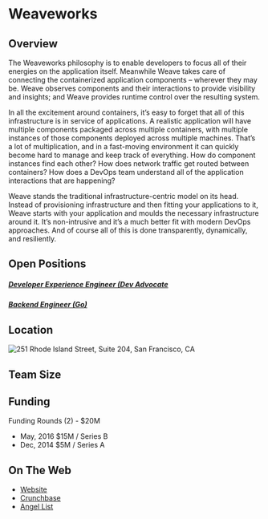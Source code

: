 # Weaveworks
## Overview
The Weaveworks philosophy is to enable developers to focus all of their energies on the application itself. Meanwhile Weave takes care of connecting the containerized application components – wherever they may be. Weave observes components and their interactions to provide visibility and insights; and Weave provides runtime control over the resulting system.

In all the excitement around containers, it’s easy to forget that all of this infrastructure is in service of applications. A realistic application will have multiple components packaged across multiple containers, with multiple instances of those components deployed across multiple machines. That’s a lot of multiplication, and in a fast-moving environment it can quickly become hard to manage and keep track of everything. How do component instances find each other? How does network traffic get routed between containers? How does a DevOps team understand all of the application interactions that are happening?

Weave stands the traditional infrastructure-centric model on its head. Instead of provisioning infrastructure and then fitting your applications to it, Weave starts with your application and moulds the necessary infrastructure around it. It’s non-intrusive and it’s a much better fit with modern DevOps approaches. And of course all of this is done transparently, dynamically, and resiliently.

## Open Positions
##### [Developer Experience Engineer (Dev Advocate](developer-experience-engineer-dev-advocate.md)
##### [Backend Engineer (Go)](backend-engineer-go.md)

## Location
![251 Rhode Island Street, Suite 204, San Francisco, CA](https://maps.googleapis.com/maps/api/staticmap?center=251+Rhode+Island+Street,+Suite+204,+San+Francisco,+CA&zoom=13&scale=false&size=600x300&maptype=roadmap&format=png&visual_refresh=true&markers=size:mid%7Ccolor:0xff0000%7Clabel:%7C251+Rhode+Island+St.,+San+Francisco,+CA)  

## Team Size

## Funding
Funding Rounds (2) - $20M
+ May, 2016	$15M / Series B
+ Dec, 2014	$5M / Series A

## On The Web
+ [Website](http://www.weave.works/)
+ [Crunchbase](https://www.crunchbase.com/organization/weaveworks)
+ [Angel List](https://angel.co/weaveworks)
